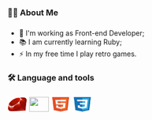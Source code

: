 
<h3 align="left">👩‍💻  About Me</h3>

###

- 🔭 I'm working as Front-end Developer;
- 📚 I am currently learning Ruby;
- ⚡ In my free time I play retro games.
###

<h3 align="left">🛠 Language and tools</h3>

###

<div align="left">
    <img align="center" height="30" width="40" src="https://github.com/devicons/devicon/blob/master/icons/ruby/ruby-original.svg">
<!--     <img align="center" alt="React" height="30" width="40" src="https://raw.githubusercontent.com/devicons/devicon/master/icons/react/react-original.svg"> -->
<img align="center" height="30" width="40" src="https://cdn.jsdelivr.net/gh/devicons/devicon/icons/javascript/javascript-original.svg" />
  <img align="center" alt="HTML" height="30" width="40" src="https://raw.githubusercontent.com/devicons/devicon/master/icons/html5/html5-original.svg">
  <img align="center" alt="CSS" height="30" width="40" src="https://raw.githubusercontent.com/devicons/devicon/master/icons/css3/css3-original.svg">
</div>

